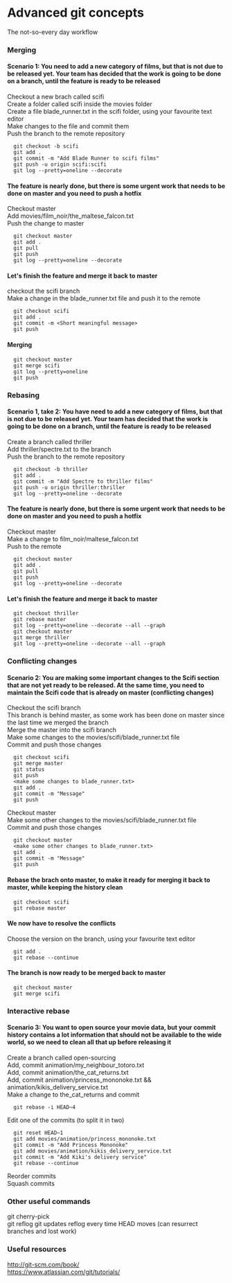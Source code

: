 # Advanced git concepts

The not-so-every day workflow

### Merging
#### Scenario 1: You need to add a new category of films, but that is not due to be released yet. Your team has decided that the work is going to be done on a branch, until the feature is ready to be released

Checkout a new brach called scifi  
Create a folder called scifi inside the movies folder  
Create a file blade_runner.txt in the scifi folder, using your favourite text editor  
Make changes to the file and commit them  
Push the branch to the remote repository  

```console
  git checkout -b scifi
  git add .
  git commit -m "Add Blade Runner to scifi films"
  git push -u origin scifi:scifi
  git log --pretty=oneline --decorate
```

#### The feature is nearly done, but there is some urgent work that needs to be done on master and you need to push a hotfix

Checkout master  
Add movies/film_noir/the_maltese_falcon.txt  
Push the change to master  

```console
  git checkout master
  git add .
  git pull
  git push
  git log --pretty=oneline --decorate
```

#### Let's finish the feature and merge it back to master

checkout the scifi branch  
Make a change in the blade_runner.txt file and push it to the remote  

```console
  git checkout scifi
  git add .
  git commit -m <Short meaningful message>
  git push
```

#### Merging

```console
  git checkout master
  git merge scifi
  git log --pretty=oneline
  git push
```

### Rebasing
#### Scenario 1, take 2: You have need to add a new category of films, but that is not due to be released yet. Your team has decided that the work is going to be done on a branch, until the feature is ready to be released

Create a branch called thriller  
Add thriller/spectre.txt to the branch  
Push the branch to the remote repository  

```console
  git checkout -b thriller
  git add .
  git commit -m "Add Spectre to thriller films"
  git push -u origin thriller:thriller
  git log --pretty=oneline --decorate
```

#### The feature is nearly done, but there is some urgent work that needs to be done on master and you need to push a hotfix

Checkout master  
Make a change to film_noir/maltese_falcon.txt  
Push to the remote  

```console
  git checkout master
  git add .
  git pull
  git push
  git log --pretty=oneline --decorate
```

#### Let's finish the feature and merge it back to master

```console
  git checkout thriller  
  git rebase master
  git log --pretty=oneline --decorate --all --graph
  git checkout master
  git merge thriller
  git log --pretty=oneline --decorate --all --graph
```

### Conflicting changes
#### Scenario 2: You are making some important changes to the Scifi section that are not yet ready to be released. At the same time, you need to maintain the Scifi code that is already on master (conflicting changes)

Checkout the scifi branch  
This branch is behind master, as some work has been done on master since the last time we merged the branch  
Merge the master into the scifi branch  
Make some changes to the movies/scifi/blade_runner.txt file  
Commit and push those changes  

```console
  git checkout scifi
  git merge master
  git status
  git push
  <make some changes to blade_runner.txt>
  git add .
  git commit -m "Message"
  git push
```

Checkout master  
Make some other changes to the movies/scifi/blade_runner.txt file  
Commit and push those changes  

```console
  git checkout master
  <make some other changes to blade_runner.txt>
  git add .
  git commit -m "Message"
  git push
```

#### Rebase the brach onto master, to make it ready for merging it back to master, while keeping the history clean 

```console
  git checkout scifi
  git rebase master
```

#### We now have to resolve the conflicts

Choose the version on the branch, using your favourite text editor  

``` console
  git add .
  git rebase --continue
```

#### The branch is now ready to be merged back to master

``` console
  git checkout master
  git merge scifi
```

### Interactive rebase
#### Scenario 3: You want to open source your movie data, but your commit history contains a lot information that should not be available to the wide world, so we need to clean all that up before releasing it

Create a branch called open-sourcing  
Add, commit animation/my_neighbour_totoro.txt  
Add, commit animation/the_cat_returns.txt  
Add, commit animation/princess_mononoke.txt && animation/kikis_delivery_service.txt  
Make a change to the_cat_returns and commit  

```console
  git rebase -i HEAD~4
```

Edit one of the commits (to split it in two)  

```console
  git reset HEAD~1
  git add movies/animation/princess_mononoke.txt
  git commit -m "Add Princess Mononoke"
  git add movies/animation/kikis_delivery_service.txt
  git commit -m "Add Kiki's delivery service"
  git rebase --continue
```
Reorder commits  
Squash commits  

### Other useful commands

git cherry-pick  
git reflog
  git updates reflog every time HEAD moves (can resurrect branches and lost work)    

### Useful resources

http://git-scm.com/book/  
https://www.atlassian.com/git/tutorials/  
